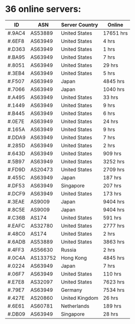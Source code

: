 # 36 online servers:

| ID | ASN | Server Country | Online |
| ------ | ------ | ------ | ------ |
| #.9AC4 | AS53889 | United States | 17651 hrs |
| #.6EF8 | AS63949 | United States | 4 hrs |
| #.D363 | AS63949 | United States | 1 hrs |
| #.BA95 | AS63949 | United States | 7 hrs |
| #.8051 | AS63949 | United States | 29 hrs |
| #.3EB4 | AS63949 | United States | 5 hrs |
| #.F507 | AS63949 | Japan | 4845 hrs |
| #.7066 | AS63949 | Japan | 1040 hrs |
| #.A495 | AS63949 | United States | 33 hrs |
| #.1449 | AS63949 | United States | 9 hrs |
| #.B445 | AS63949 | United States | 6 hrs |
| #.0E7E | AS63949 | United States | 24 hrs |
| #.165A | AS63949 | United States | 9 hrs |
| #.DDA9 | AS63949 | United States | 7 hrs |
| #.285D | AS63949 | United States | 2 hrs |
| #.643D | AS63949 | United States | 909 hrs |
| #.5B97 | AS63949 | United States | 3252 hrs |
| #.FD9D | AS20473 | United States | 2709 hrs |
| #.455C | AS63949 | Japan | 187 hrs |
| #.DF53 | AS63949 | Singapore | 207 hrs |
| #.DCF9 | AS63949 | United States | 173 hrs |
| #.3EAE | AS9009 | Japan | 9404 hrs |
| #.8C5E | AS9009 | Japan | 9404 hrs |
| #.C36B | AS174 | United States | 591 hrs |
| #.EAFC | AS32780 | United States | 2777 hrs |
| #.48C0 | AS174 | United States | 2 hrs |
| #.6ADB | AS53889 | United States | 3863 hrs |
| #.4FF3 | AS56630 | Russia | 2 hrs |
| #.0C4A | AS133752 | Hong Kong | 4845 hrs |
| #.0224 | AS63949 | Japan | 7 hrs |
| #.06F7 | AS63949 | United States | 110 hrs |
| #.E7E8 | AS32097 | United States | 7623 hrs |
| #.79E7 | AS63949 | Germany | 7534 hrs |
| #.427E | AS20860 | United Kingdom | 26 hrs |
| #.6E61 | AS60781 | Netherlands | 189 hrs |
| #.DB09 | AS63949 | Singapore | 28 hrs |

